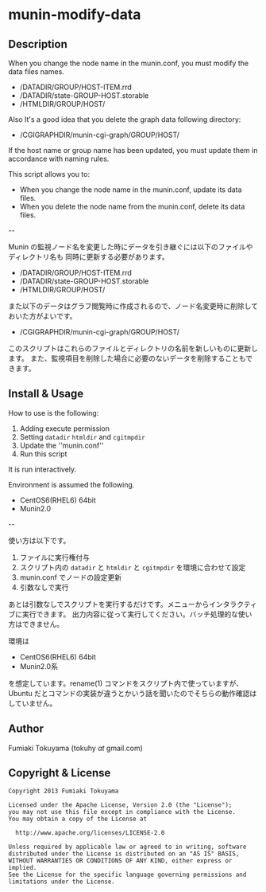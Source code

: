 munin-modify-data
=================

Description
-----------
 When you change the node name in the munin.conf, you must modify the data files names.

* /DATADIR/GROUP/HOST-ITEM.rrd
* /DATADIR/state-GROUP-HOST.storable
* /HTMLDIR/GROUP/HOST/

Also It's a good idea that you delete the graph data following directory:

* /CGIGRAPHDIR/munin-cgi-graph/GROUP/HOST/

If the host name or group name has been updated, you must update them in accordance with naming rules.

This script allows you to:

* When you change the node name in the munin.conf, update its data files.
* When you delete the node name from the munin.conf, delete its data files.

--

Munin の監視ノード名を変更した時にデータを引き継ぐには以下のファイルやディレクトリ名も
同時に更新する必要があります。

* /DATADIR/GROUP/HOST-ITEM.rrd
* /DATADIR/state-GROUP-HOST.storable
* /HTMLDIR/GROUP/HOST/

また以下のデータはグラフ閲覧時に作成されるので、ノード名変更時に削除しておいた方がよいです。

* /CGIGRAPHDIR/munin-cgi-graph/GROUP/HOST/

このスクリプトはこれらのファイルとディレクトリの名前を新しいものに更新します。
また、監視項目を削除した場合に必要のないデータを削除することもできます。

Install & Usage
---------------

How to use is the following:

1. Adding execute permission
2. Setting `datadir` `htmldir` and `cgitmpdir`
3. Update the ''munin.conf''
4. Run this script

It is run interactively.

Environment is assumed the following.

* CentOS6(RHEL6) 64bit
* Munin2.0

--

使い方は以下です。

1. ファイルに実行権付与
2. スクリプト内の `datadir` と `htmldir` と `cgitmpdir` を環境に合わせて設定
3. munin.conf でノードの設定更新
4. 引数なしで実行

あとは引数なしでスクリプトを実行するだけです。メニューからインタラクティブに実行できます。
出力内容に従って実行してください。バッチ処理的な使い方はできません。

環境は

* CentOS6(RHEL6) 64bit
* Munin2.0系

を想定しています。rename(1) コマンドをスクリプト内で使っていますが、Ubuntu だとコマンドの実装が違うとかいう話を聞いたのでそちらの動作確認はしていません。

Author
------
Fumiaki Tokuyama (tokuhy _at_ gmail.com)

Copyright & License
-------------------
    Copyright 2013 Fumiaki Tokuyama
    
    Licensed under the Apache License, Version 2.0 (the "License");
    you may not use this file except in compliance with the License.
    You may obtain a copy of the License at
    
      http://www.apache.org/licenses/LICENSE-2.0
    
    Unless required by applicable law or agreed to in writing, software
    distributed under the License is distributed on an "AS IS" BASIS,
    WITHOUT WARRANTIES OR CONDITIONS OF ANY KIND, either express or implied.
    See the License for the specific language governing permissions and
    limitations under the License.
